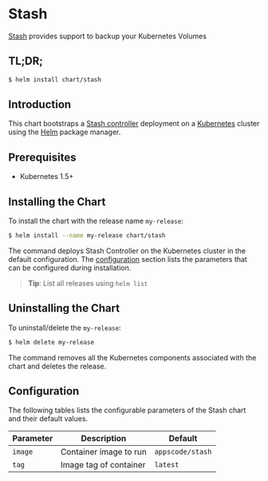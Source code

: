 # Stash
[Stash](https://github.com/appscode/stash) provides support to backup your Kubernetes Volumes
## TL;DR;

```bash
$ helm install chart/stash
```

## Introduction

This chart bootstraps a [Stash controller](https://github.com/appscode/stash) deployment on a [Kubernetes](http://kubernetes.io) cluster using the [Helm](https://helm.sh) package manager.

## Prerequisites

- Kubernetes 1.5+ 

## Installing the Chart
To install the chart with the release name `my-release`:
```bash
$ helm install --name my-release chart/stash
```
The command deploys Stash Controller on the Kubernetes cluster in the default configuration. The [configuration](#configuration) section lists the parameters that can be configured during installation.

> **Tip**: List all releases using `helm list`

## Uninstalling the Chart

To uninstall/delete the `my-release`:

```bash
$ helm delete my-release
```

The command removes all the Kubernetes components associated with the chart and deletes the release.

## Configuration

The following tables lists the configurable parameters of the Stash chart and their default values.


| Parameter                  | Description                | Default                                                    |
| -----------------------    | ----------------------     | ------------------- |
| `image`                    |  Container image to run    | `appscode/stash`   |
| `tag`                 |  Image tag of container    | `latest`            |

